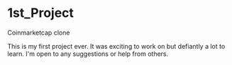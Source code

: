 # 1st_Project
Coinmarketcap clone

This is my first project ever. It was exciting to work on but defiantly a lot to learn.
I'm open to any suggestions or help from others. 
